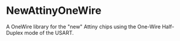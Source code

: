 # NewAttinyOneWire

A OneWire library for the "new" Attiny chips using the One-Wire Half-Duplex mode of the USART.
